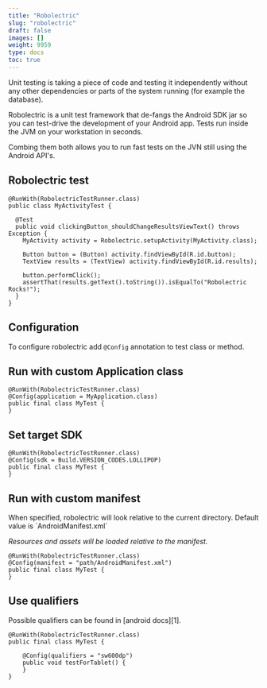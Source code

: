 ```yaml
---
title: "Robolectric"
slug: "robolectric"
draft: false
images: []
weight: 9959
type: docs
toc: true
---
```


Unit testing is taking a piece of code and testing it independently without any other dependencies or parts of the system running (for example the database).

Robolectric is a unit test framework that de-fangs the Android SDK jar so you can test-drive the development of your Android app. Tests run inside the JVM on your workstation in seconds.

Combing them both allows you to run fast tests on the JVN still using the Android API's. 

## Robolectric test
    @RunWith(RobolectricTestRunner.class)
    public class MyActivityTest {
    
      @Test
      public void clickingButton_shouldChangeResultsViewText() throws Exception {
        MyActivity activity = Robolectric.setupActivity(MyActivity.class);
    
        Button button = (Button) activity.findViewById(R.id.button);
        TextView results = (TextView) activity.findViewById(R.id.results);
    
        button.performClick();
        assertThat(results.getText().toString()).isEqualTo("Robolectric Rocks!");
      }
    }

## Configuration
To configure robolectric add `@Config` annotation to test class or method.

<h2>Run with custom Application class</h2>

    @RunWith(RobolectricTestRunner.class)
    @Config(application = MyApplication.class)
    public final class MyTest {
    }

<h2>Set target SDK</h2>

    @RunWith(RobolectricTestRunner.class)
    @Config(sdk = Build.VERSION_CODES.LOLLIPOP)
    public final class MyTest {
    }

<h2>Run with custom manifest</h2>
When specified, robolectric will look relative to the current directory.
Default value is `AndroidManifest.xml`

*Resources and assets will be loaded relative to the manifest.*

    @RunWith(RobolectricTestRunner.class)
    @Config(manifest = "path/AndroidManifest.xml")
    public final class MyTest {
    }

<h2>Use qualifiers</h2>
Possible qualifiers can be found in [android docs][1].

    @RunWith(RobolectricTestRunner.class)
    public final class MyTest {

        @Config(qualifiers = "sw600dp")
        public void testForTablet() {
        }
    }


  [1]: https://developer.android.com/guide/topics/resources/providing-resources.html#AlternativeResources

